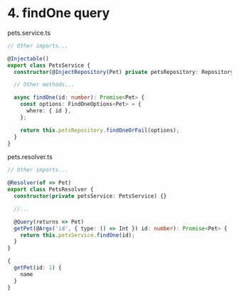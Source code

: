 # 4. findOne query
pets.service.ts
```typescript
// Other imports...

@Injectable()
export class PetsService {
  constructor(@InjectRepository(Pet) private petsRepository: Repository<Pet>) {}

  // Other methods...

  async findOne(id: number): Promise<Pet> {
    const options: FindOneOptions<Pet> = {
      where: { id }, 
    };

    return this.petsRepository.findOneOrFail(options);
  }
}

```

pets.resolver.ts
```typescript
// Other imports...

@Resolver(of => Pet)
export class PetsResolver {
  constructor(private petsService: PetsService) {}

  //...

  @Query(returns => Pet)
  getPet(@Args('id', { type: () => Int }) id: number): Promise<Pet> {
    return this.petsService.findOne(id);
  }
}
```


```typescript
{
  getPet(id: 1) {
    name
  }
}
```
```typescript

```
```typescript

```
```typescript

```
```typescript

```
```typescript

```
```typescript

```
